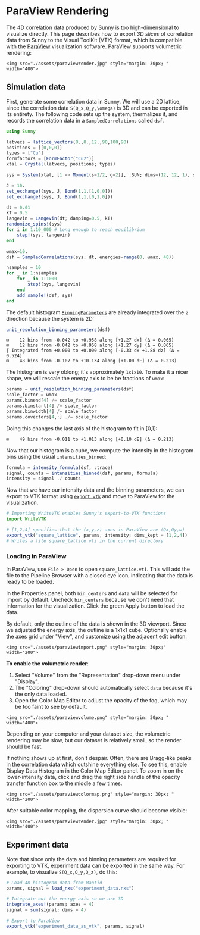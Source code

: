 # ParaView Rendering

The 4D correlation data produced by Sunny is too high-dimensional to visualize
directly. This page describes how to export *3D slices* of correlation data from
Sunny to the Visual ToolKit (VTK) format, which is compatible with the
[ParaView](https://www.paraview.org/) visualization software. ParaView supports
volumetric rendering:

```@raw html
<img src="./assets/paraviewrender.jpg" style="margin: 30px; " width="400">
```

## Simulation data

First, generate some correlation data in Sunny. We will use a 2D lattice, since
the correlation data ``S(Q_x,Q_y,\omega)`` is 3D and can be exported in its
entirety. The following code sets up the system, thermalizes it, and records the
correlation data in a `SampledCorrelations` called `dsf`.

```julia
using Sunny

latvecs = lattice_vectors(8.,8.,12.,90,100,90)
positions = [[0,0,0]]
types = ["Cu"]
formfactors = [FormFactor("Cu2")]
xtal = Crystal(latvecs, positions; types)

sys = System(xtal, [1 => Moment(s=1/2, g=2)], :SUN; dims=(12, 12, 1), seed=1)

J = 10.
set_exchange!(sys, J, Bond(1,1,[1,0,0]))
set_exchange!(sys, J, Bond(1,1,[0,1,0]))

dt = 0.01
kT = 0.5
langevin = Langevin(dt; damping=0.5, kT)
randomize_spins!(sys)
for i in 1:10_000 # Long enough to reach equilibrium
    step!(sys, langevin)
end 

ωmax=10.
dsf = SampledCorrelations(sys; dt, energies=range(0, ωmax, 48))

nsamples = 10
for _ in 1:nsamples
    for _ in 1:1000 
        step!(sys, langevin)
    end
    add_sample!(dsf, sys)
end
```

The default histogram [`BinningParameters`](@ref) are already integrated over the ``z`` direction because the system is 2D:

```julia
unit_resolution_binning_parameters(dsf)
```

```
⊡    12 bins from -0.042 to +0.958 along [+1.27 dx] (Δ = 0.065)
⊡    12 bins from -0.042 to +0.958 along [+1.27 dy] (Δ = 0.065)
∫ Integrated from +0.000 to +0.000 along [-0.33 dx +1.88 dz] (Δ = 0.524)
⊡    48 bins from -0.107 to +10.134 along [+1.00 dE] (Δ = 0.213)
```

The histogram is very oblong; it's approximately `1x1x10`.
To make it a nicer shape, we will rescale the energy axis to be be fractions of `ωmax`:

```julia
params = unit_resolution_binning_parameters(dsf)
scale_factor = ωmax
params.binend[4] /= scale_factor
params.binstart[4] /= scale_factor
params.binwidth[4] /= scale_factor
params.covectors[4,:] ./= scale_factor
```

Doing this changes the last axis of the histogram to fit in [0,1]:

```
⊡    49 bins from -0.011 to +1.013 along [+0.10 dE] (Δ = 0.213)
```

Now that our histogram is a cube, we compute the intensity in the histogram bins
using the usual `intensities_binned`:

```julia
formula = intensity_formula(dsf, :trace)
signal, counts = intensities_binned(dsf, params; formula)
intensity = signal ./ counts
```

Now that we have our intensity data and the binning parameters, we can export to VTK format using [`export_vtk`](@ref) and move to ParaView for the visualization.

```julia
# Importing WriteVTK enables Sunny's export-to-VTK functions
import WriteVTK

# [1,2,4] specifies that the (x,y,z) axes in ParaView are (Qx,Qy,ω)
export_vtk("square_lattice", params, intensity; dims_kept = [1,2,4])
# Writes a file square_lattice.vti in the current directory
```

### Loading in ParaView

In ParaView, use `File > Open` to open `square_lattice.vti`.
This will add the file to the Pipeline Browser with a closed eye icon, indicating that
the data is ready to be loaded.

In the Properties panel, both `bin_centers` and `data` will be selected for import by default.
Uncheck `bin_centers` because we don't need that information for the visualization.
Click the green Apply button to load the data.

By default, only the outline of the data is shown in the 3D viewport.
Since we adjusted the energy axis, the outline is a 1x1x1 cube.
Optionally enable the axes grid under "View", and customize using the adjacent edit button.

```@raw html
<img src="./assets/paraviewimport.png" style="margin: 30px;" width="200">
```

**To enable the volumetric render**:
1. Select "Volume" from the "Representation" drop-down menu under "Display".
2. The "Coloring" drop-down should automatically select `data` because it's the only data loaded.
3. Open the Color Map Editor to adjust the opacity of the fog, which may be too faint to see by default.

```@raw html
<img src="./assets/paraviewvolume.png" style="margin: 30px; " width="400">
```

Depending on your computer and your dataset size, the volumetric rendering may be slow, but our dataset is relatively small, so the render should be fast.

If nothing shows up at first, don't despair.
Often, there are Bragg-like peaks in the correlation data which outshine everything else.
To see this, enable Display Data Histogram in the Color Map Editor panel.
To zoom in on the lower-intensity data, click and drag the right side handle of the opacity transfer function box to the middle a few times.

```@raw html
<img src="./assets/paraviewcolormap.png" style="margin: 30px; " width="200">
```

After suitable color mapping, the dispersion curve should become visible:

```@raw html
<img src="./assets/paraviewrender.jpg" style="margin: 30px; " width="400">
```

## Experiment data

Note that since only the data and binning parameters are required for exporting to VTK,
experiment data can be exported in the same way.
For example, to visualize ``S(Q_x,Q_y,Q_z)``, do this:

```julia
# Load 4D histogram data from Mantid
params, signal = load_nxs("experiment_data.nxs")

# Integrate out the energy axis so we are 3D
integrate_axes!(params; axes = 4)
signal = sum(signal; dims = 4)

# Export to ParaView
export_vtk("experiment_data_as_vtk", params, signal)
```
